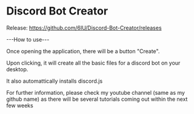 # Discord Bot Creator

Release: https://github.com/6IU/Discord-Bot-Creator/releases

---How to use---

  Once opening the application, there will be a button "Create".
  
  Upon clicking, it will create all the basic files for a discord bot on your desktop.
  
  It also automattically installs discord.js
  
  For further information, please check my youtube channel (same as my github name) as there will be several tutorials coming out within     the next few weeks 
